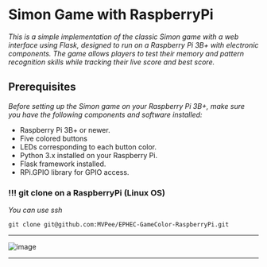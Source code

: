 # Simon Game with RaspberryPi

_This is a simple implementation of the classic Simon game with a web interface using Flask, designed to run on a Raspberry Pi 3B+ with electronic components. The game allows players to test their memory and pattern recognition skills while tracking their live score and best score._

## Prerequisites
*Before setting up the Simon game on your Raspberry Pi 3B+, make sure you have the following components and software installed:*

* Raspberry Pi 3B+ or newer.
* Five colored buttons
* LEDs corresponding to each button color.
* Python 3.x installed on your Raspberry Pi.
* Flask framework installed.
* RPi.GPIO library for GPIO access.

### !!! git clone on a RaspberryPi (Linux OS)
*You can use ssh*

```
git clone git@github.com:MVPee/EPHEC-GameColor-RaspberryPi.git
```
***

![image](https://github.com/MVPee/EPHEC-GameColor-RaspberryPi/assets/93082514/3a267f2d-dc0e-4c5f-97fd-20ebbebc225c)

***
